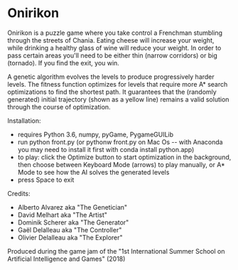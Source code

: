 # Onirikon

Onirikon is a puzzle game where you take control a Frenchman stumbling through the streets of Chania. Eating cheese will increase your weight, while drinking a healthy glass of wine will reduce your weight. In order to pass certain areas you'll need to be either thin (narrow corridors) or big (tornado). If you find the exit, you win.

A genetic algorithm evolves the levels to produce progressively harder levels.
The fitness function optimizes for levels that require more A* search optimizations to find the shortest path.
It guarantees that the (randomly generated) initial trajectory (shown as a yellow line) remains a valid solution through the course of optimization.

Installation:
- requires Python 3.6, numpy, pyGame, PygameGUILib
- run python front.py  (or pythonw front.py on Mac Os -- with Anaconda you may need to install it first with conda install python.app)
- to play: click the Optimize button to start optimization in the background, then choose between Keyboard Mode (arrows) to play manually, or A* Mode to see how the AI solves the generated levels
- press Space to exit

Credits:
- Alberto Alvarez aka "The Genetician"
- David Melhart aka "The Artist"
- Dominik Scherer aka "The Generator"
- Gaël Delalleau aka "The Controller"
- Olivier Delalleau aka "The Explorer"

Produced during the game jam of the "1st International Summer School on Artificial Intelligence and Games" (2018)
